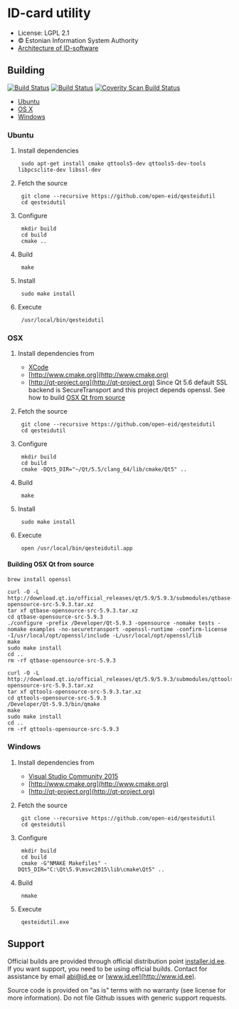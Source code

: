 # ID-card utility

 * License: LGPL 2.1
 * &copy; Estonian Information System Authority
 * [Architecture of ID-software](http://open-eid.github.io)

## Building
[![Build Status](https://travis-ci.org/open-eid/qesteidutil.svg?branch=master)](https://travis-ci.org/open-eid/qesteidutil)
[![Build Status](https://ci.appveyor.com/api/projects/status/github/open-eid/qesteidutil?branch=master&svg=true)](https://ci.appveyor.com/project/open-eid/qesteidutil)
[![Coverity Scan Build Status](https://scan.coverity.com/projects/737/badge.svg)](https://scan.coverity.com/projects/737)
* [Ubuntu](#ubuntu)
* [OS X](#osx)
* [Windows](#windows)

### Ubuntu

1. Install dependencies

        sudo apt-get install cmake qttools5-dev qttools5-dev-tools libpcsclite-dev libssl-dev

2. Fetch the source

        git clone --recursive https://github.com/open-eid/qesteidutil
        cd qesteidutil

3. Configure

        mkdir build
        cd build
        cmake ..

4. Build

        make

5. Install

        sudo make install

6. Execute

        /usr/local/bin/qesteidutil
        
### OSX

1. Install dependencies from
   * [XCode](https://itunes.apple.com/en/app/xcode/id497799835?mt=12)
   * [http://www.cmake.org](http://www.cmake.org)
   * [http://qt-project.org](http://qt-project.org)
       Since Qt 5.6 default SSL backend is SecureTransport and this project depends openssl.
       See how to build [OSX Qt from source](#building-osx-qt-from-source)
2. Fetch the source

        git clone --recursive https://github.com/open-eid/qesteidutil
        cd qesteidutil

3. Configure

        mkdir build
        cd build
        cmake -DQt5_DIR="~/Qt/5.5/clang_64/lib/cmake/Qt5" ..

4. Build

        make

5. Install

        sudo make install

6. Execute

        open /usr/local/bin/qesteidutil.app

#### Building OSX Qt from source

    brew install openssl

    curl -O -L http://download.qt.io/official_releases/qt/5.9/5.9.3/submodules/qtbase-opensource-src-5.9.3.tar.xz
    tar xf qtbase-opensource-src-5.9.3.tar.xz
    cd qtbase-opensource-src-5.9.3
    ./configure -prefix /Developer/Qt-5.9.3 -opensource -nomake tests -nomake examples -no-securetransport -openssl-runtime -confirm-license -I/usr/local/opt/openssl/include -L/usr/local/opt/openssl/lib
    make
    sudo make install
    cd ..
    rm -rf qtbase-opensource-src-5.9.3

    curl -O -L http://download.qt.io/official_releases/qt/5.9/5.9.3/submodules/qttools-opensource-src-5.9.3.tar.xz
    tar xf qttools-opensource-src-5.9.3.tar.xz
    cd qttools-opensource-src-5.9.3
    /Developer/Qt-5.9.3/bin/qmake
    make
    sudo make install
    cd ..
    rm -rf qttools-opensource-src-5.9.3

### Windows

1. Install dependencies from
    * [Visual Studio Community 2015](https://www.visualstudio.com/downloads/)
    * [http://www.cmake.org](http://www.cmake.org)
    * [http://qt-project.org](http://qt-project.org)
2. Fetch the source

        git clone --recursive https://github.com/open-eid/qesteidutil
        cd qesteidutil

3. Configure

        mkdir build
        cd build
        cmake -G"NMAKE Makefiles" -DQt5_DIR="C:\Qt\5.9\msvc2015\lib\cmake\Qt5" ..

4. Build

        nmake

6. Execute

        qesteidutil.exe



## Support
Official builds are provided through official distribution point [installer.id.ee](https://installer.id.ee). If you want support, you need to be using official builds. Contact for assistance by email [abi@id.ee](mailto:abi@id.ee) or [www.id.ee](http://www.id.ee).

Source code is provided on "as is" terms with no warranty (see license for more information). Do not file Github issues with generic support requests.
